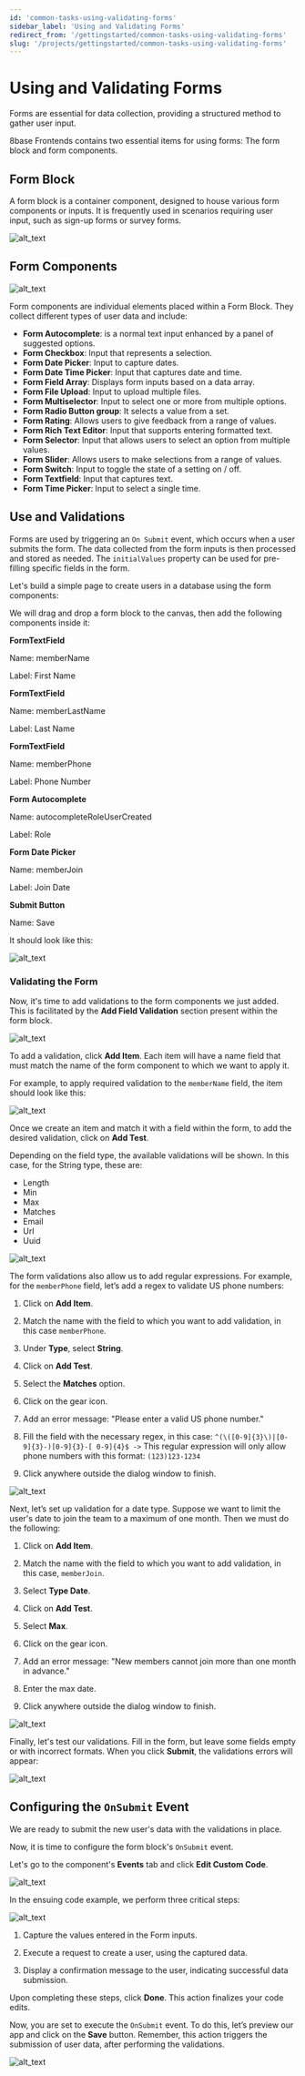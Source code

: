 ```yaml
---
id: 'common-tasks-using-validating-forms'
sidebar_label: 'Using and Validating Forms'
redirect_from: '/gettingstarted/common-tasks-using-validating-forms'
slug: '/projects/gettingstarted/common-tasks-using-validating-forms'
---
```



# Using and Validating Forms

Forms are essential for data collection, providing a structured method to gather user input.

8base Frontends contains two essential items for using forms: The form block and form components.

## Form Block

A form block is a container component, designed to house various form components or inputs. It is frequently used in scenarios requiring user input, such as sign-up forms or survey forms.


![alt_text](_images/using-forms-01.png )


## Form Components


![alt_text](_images/using-forms-02.png )


Form components are individual elements placed within a Form Block. They collect different types of user data and include:



* **Form Autocomplete**: is a normal text input enhanced by a panel of suggested options.
* **Form Checkbox**: Input that represents a selection.
* **Form Date Picker**: Input to capture dates.
* **Form Date Time Picker**: Input that captures date and time.
* **Form Field Array**: Displays form inputs based on a data array.
* **Form File Upload**: Input to upload multiple files.
* **Form Multiselector**: Input to select one or more from multiple options.
* **Form Radio Button group**: It selects a value from a set.
* **Form Rating**: Allows users to give feedback from a range of values.
* **Form Rich Text Editor**: Input that supports entering formatted text.
* **Form Selector**: Input that allows users to select an option from multiple values.
* **Form Slider**: Allows users to make selections from a range of values.
* **Form Switch**: Input to toggle the state of a setting on / off.
* **Form Textfield**: Input that captures text.
* **Form Time Picker**: Input to select a single time.

## Use and Validations

Forms are used by triggering an `On Submit` event, which occurs when a user submits the form. The data collected from the form inputs is then processed and stored as needed. The `initialValues` property can be used for pre-filling specific fields in the form.

Let's build a simple page to create users in a database using the form components:

We will drag and drop a form block to the canvas, then add the following components inside it:

**FormTextField**

Name: memberName

Label: First Name

**FormTextField**

Name: memberLastName

Label: Last Name

**FormTextField**

Name: memberPhone

Label: Phone Number

**Form Autocomplete**

Name: autocompleteRoleUserCreated

Label: Role

**Form Date Picker**

Name: memberJoin

Label: Join Date

**Submit Button**

Name: Save

It should look like this:


![alt_text](_images/using-forms-03.png )


### Validating the Form

Now, it's time to add validations to the form components we just added. This is facilitated by the **Add Field Validation** section present within the form block.


![alt_text](_images/using-forms-04.png )


To add a validation, click **Add Item**. Each item will have a name field that must match the name of the form component to which we want to apply it.

For example, to apply required validation to the `memberName` field, the item should look like this:


![alt_text](_images/using-forms-05.png )


Once we create an item and match it with a field within the form, to add the desired validation, click on **Add Test**.

Depending on the field type, the available validations will be shown. In this case, for the String type, these are:



* Length
* Min
* Max
* Matches
* Email
* Url
* Uuid


![alt_text](_images/using-forms-06.png )


The form validations also allow us to add regular expressions. For example, for the `memberPhone` field, let’s add a regex to validate US phone numbers:



1. Click on **Add Item**.

2. Match the name with the field to which you want to add validation, in this case `memberPhone`.

3. Under **Type**, select **String**.

4. Click on **Add Test**.

5. Select the **Matches** option.

6. Click on the gear icon.

7. Add an error message: "Please enter a valid US phone number."

8. Fill the field with the necessary regex, in this case: `^(\([0-9]{3}\)|[0-9]{3}-)[0-9]{3}-[ 0-9]{4}$ ->` This regular expression will only allow phone numbers with this format: `(123)123-1234`

9. Click anywhere outside the dialog window to finish.


![alt_text](_images/using-forms-07.png )


Next, let’s set up validation for a date type. Suppose we want to limit the user's date to join the team to a maximum of one month. Then we must do the following:

1.  Click on **Add Item**.

2.  Match the name with the field to which you want to add validation, in this case, `memberJoin`.

3.  Select **Type Date**.

3.  Click on **Add Test**.

4.  Select **Max**.

5.  Click on the gear icon.

6.  Add an error message: "New members cannot join more than one month in advance."

7.  Enter the max date.

8.  Click anywhere outside the dialog window to finish. 

![alt_text](_images/using-forms-08.png )


Finally, let's test our validations. Fill in the form, but leave some fields empty or with incorrect formats. When you click **Submit**,  the validations errors will appear:


![alt_text](_images/using-forms-09.png )
								

## Configuring the `OnSubmit` Event

We are ready to submit the new user's data with the validations in place.

Now, it is time to configure the form block's `OnSubmit` event.

Let's go to the component's **Events** tab and click **Edit Custom Code**.


![alt_text](_images/using-forms-10.gif )


In the ensuing code example, we perform three critical steps:


![alt_text](_images/using-forms-11.png )


1.  Capture the values entered in the Form inputs.

2.  Execute a request to create a user, using the captured data.

3.  Display a confirmation message to the user, indicating successful data submission.

Upon completing these steps, click  **Done**. This action finalizes your code edits.

Now, you are set to execute the `OnSubmit` event. To do this, let’s preview our app and click on the **Save** button. Remember, this action triggers the submission of user data, after performing the validations.

![alt_text](_images/using-forms-12.gif )
